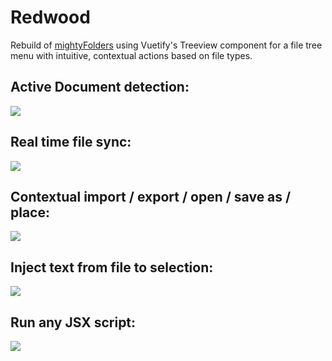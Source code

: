 # Redwood

Rebuild of [mightyFolders](https://github.com/Inventsable/mightyFolders) using Vuetify's Treeview component for a file tree menu with intuitive, contextual actions based on file types.

## Active Document detection:

![](https://thumbs.gfycat.com/GlisteningCarefulDanishswedishfarmdog-size_restricted.gif)

## Real time file sync:

![](https://thumbs.gfycat.com/NeighboringMeagerAntarcticfurseal-size_restricted.gif)

## Contextual import / export / open / save as / place:

![](https://thumbs.gfycat.com/AdvancedChillyErmine-size_restricted.gif)

## Inject text from file to selection:

![](https://thumbs.gfycat.com/GlitteringWildFritillarybutterfly-size_restricted.gif)

## Run any JSX script:

![](https://thumbs.gfycat.com/MadSafeImpala-size_restricted.gif)




